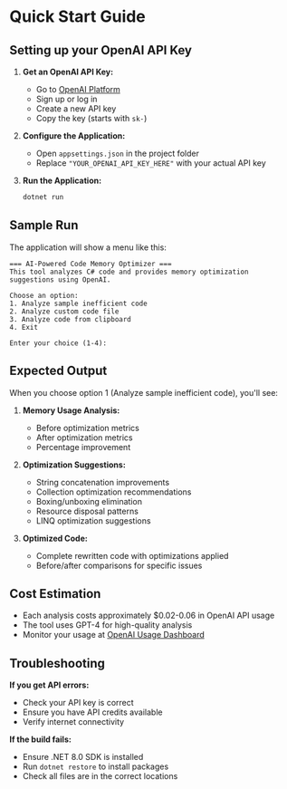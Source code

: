 # Quick Start Guide

## Setting up your OpenAI API Key

1. **Get an OpenAI API Key:**
   - Go to [OpenAI Platform](https://platform.openai.com/api-keys)
   - Sign up or log in
   - Create a new API key
   - Copy the key (starts with `sk-`)

2. **Configure the Application:**
   - Open `appsettings.json` in the project folder
   - Replace `"YOUR_OPENAI_API_KEY_HERE"` with your actual API key

3. **Run the Application:**
   ```bash
   dotnet run
   ```

## Sample Run

The application will show a menu like this:

```
=== AI-Powered Code Memory Optimizer ===
This tool analyzes C# code and provides memory optimization suggestions using OpenAI.

Choose an option:
1. Analyze sample inefficient code
2. Analyze custom code file
3. Analyze code from clipboard
4. Exit

Enter your choice (1-4):
```

## Expected Output

When you choose option 1 (Analyze sample inefficient code), you'll see:

1. **Memory Usage Analysis:**
   - Before optimization metrics
   - After optimization metrics
   - Percentage improvement

2. **Optimization Suggestions:**
   - String concatenation improvements
   - Collection optimization recommendations
   - Boxing/unboxing elimination
   - Resource disposal patterns
   - LINQ optimization suggestions

3. **Optimized Code:**
   - Complete rewritten code with optimizations applied
   - Before/after comparisons for specific issues

## Cost Estimation

- Each analysis costs approximately $0.02-0.06 in OpenAI API usage
- The tool uses GPT-4 for high-quality analysis
- Monitor your usage at [OpenAI Usage Dashboard](https://platform.openai.com/usage)

## Troubleshooting

**If you get API errors:**
- Check your API key is correct
- Ensure you have API credits available
- Verify internet connectivity

**If the build fails:**
- Ensure .NET 8.0 SDK is installed
- Run `dotnet restore` to install packages
- Check all files are in the correct locations
